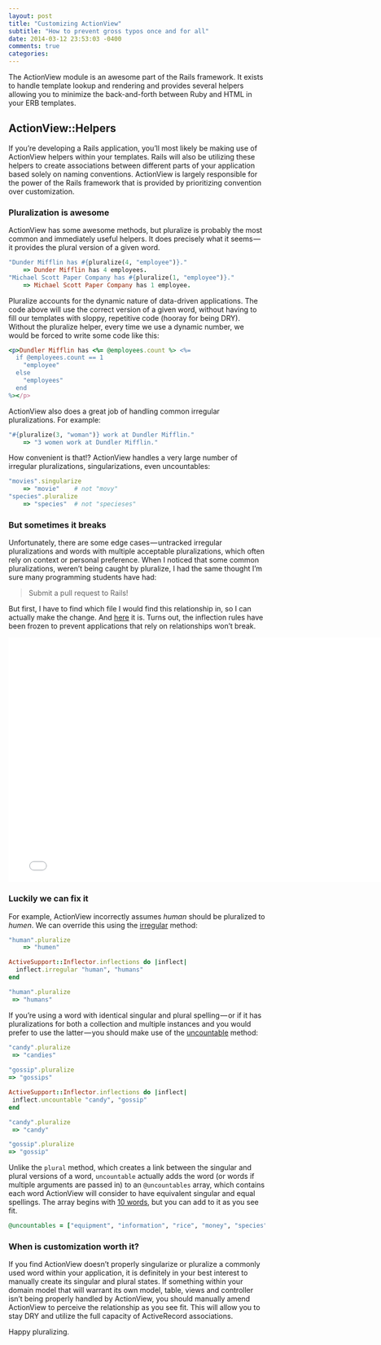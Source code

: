 ```yaml
---
layout: post
title: "Customizing ActionView"
subtitle: "How to prevent gross typos once and for all"
date: 2014-03-12 23:53:03 -0400
comments: true
categories: 
---
```


The ActionView module is an awesome part of the Rails framework. It exists to handle template lookup and rendering and provides several helpers allowing you to minimize the back-and-forth between Ruby and HTML in your ERB templates.

## ActionView::Helpers

If you’re developing a Rails application, you’ll most likely be making use of ActionView helpers within your templates. Rails will also be utilizing these helpers to create associations between different parts of your application based solely on naming conventions. ActionView is largely responsible for the power of the Rails framework that is provided by prioritizing convention over customization.

### Pluralization is awesome

ActionView has some awesome methods, but pluralize is probably the most common and immediately useful helpers. It does precisely what it seems — it provides the plural version of a given word.

```ruby
"Dunder Mifflin has #{pluralize(4, "employee")}."
	=> Dunder Mifflin has 4 employees.
"Michael Scott Paper Company has #{pluralize(1, "employee")}."
	=> Michael Scott Paper Company has 1 employee.
```

Pluralize accounts for the dynamic nature of data-driven applications. The code above will use the correct version of a given word, without having to fill our templates with sloppy, repetitive code (hooray for being DRY). Without the pluralize helper, every time we use a dynamic number, we would be forced to write some code like this:

```ruby
<p>Dundler Mifflin has <%= @employees.count %> <%=
  if @employees.count == 1
    "employee"
  else
    "employees"
  end
%></p>
```

ActionView also does a great job of handling common irregular pluralizations. For example:

```ruby
"#{pluralize(3, "woman")} work at Dundler Mifflin."
	=> "3 women work at Dundler Mifflin."
```
How convenient is that!? ActionView handles a very large number of irregular pluralizations, singularizations, even uncountables:

```ruby
"movies".singularize
	=> "movie"    # not "movy"
"species".pluralize
	=> "species"  # not "specieses"
```

### But sometimes it breaks

Unfortunately, there are some edge cases — untracked irregular pluralizations and words with multiple acceptable pluralizations, which often rely on context or personal preference. When I noticed that some common pluralizations, weren’t being caught by pluralize, I had the same thought I’m sure many programming students have had:

> Submit a pull request to Rails!

But first, I have to find which file I would find this relationship in, so I can actually make the change. And [here](https://github.com/rails/rails/blob/92f567ab30f240a1de152061a6eee76ca6c4da86/activesupport/lib/active_support/inflections.rb) it is. Turns out, the inflection rules have been frozen to prevent applications that rely on relationships won’t break.

<iframe width="770" height="480" src="//www.youtube.com/embed/WWaLxFIVX1s" frameborder="0" allowfullscreen></iframe>

### Luckily we can fix it

For example, ActionView incorrectly assumes *human* should be pluralized to *humen*. We can override this using the [irregular](https://github.com/rails/rails/blob/4e327225947b933d5434509e02e98226c581adc1/activesupport/lib/active_support/inflector/inflections.rb#L128) method:

```ruby
"human".pluralize
	=> "humen"

ActiveSupport::Inflector.inflections do |inflect|
  inflect.irregular "human", "humans"
end

"human".pluralize
 => "humans"
```

If you’re using a word with identical singular and plural spelling — or if it has pluralizations for both a collection and multiple instances and you would prefer to use the latter — you should make use of the [uncountable](https://github.com/rails/rails/blob/4e327225947b933d5434509e02e98226c581adc1/activesupport/lib/active_support/inflector/inflections.rb#L162) method:

```ruby
"candy".pluralize
 => "candies"
 
"gossip".pluralize
=> "gossips"

ActiveSupport::Inflector.inflections do |inflect|
 inflect.uncountable "candy", "gossip"
end

"candy".pluralize
 => "candy"

"gossip".pluralize
=> "gossip"
```

Unlike the `plural` method, which creates a link between the singular and plural versions of a word, `uncountable` actually adds the word (or words if multiple arguments are passed in) to an `@uncountables` array, which contains each word ActionView will consider to have equivalent singular and equal spellings. The array begins with [10 words](https://github.com/rails/rails/blob/92f567ab30f240a1de152061a6eee76ca6c4da86/activesupport/lib/active_support/inflections.rb#L68), but you can add to it as you see fit.

```ruby
@uncountables = ["equipment", "information", "rice", "money", "species", "series", "fish", "sheep", "jeans", "police"]
```

### When is customization worth it?

If you find ActionView doesn’t properly singularize or pluralize a commonly used word within your application, it is definitely in your best interest to manually create its singular and plural states. If something within your domain model that will warrant its own model, table, views and controller isn’t being properly handled by ActionView, you should manually amend ActionView to perceive the relationship as you see fit. This will allow you to stay DRY and utilize the full capacity of ActiveRecord associations.

Happy pluralizing.